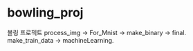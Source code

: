 # bowling_proj
볼링 프로젝트
process_img -> For_Mnist -> make_binary -> final.
make_train_data -> machineLearning.
